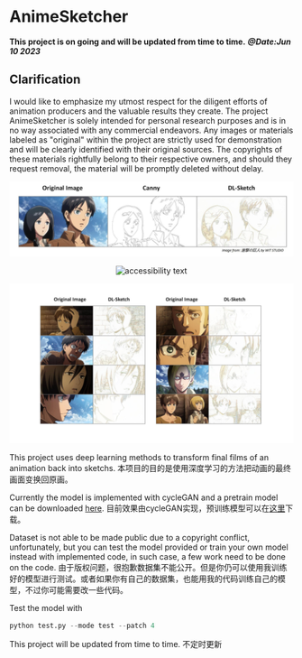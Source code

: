 # AnimeSketcher

**This project is on going and will be updated from time to time.**
***@Date:Jun 10 2023***

## Clarification
I would like to emphasize my utmost respect for the diligent efforts of animation producers and the valuable results they create. The project AnimeSketcher is solely intended for personal research purposes and is in no way associated with any commercial endeavors. Any images or materials labeled as "original" within the project are strictly used for demonstration and will be clearly identified with their original sources. The copyrights of these materials rightfully belong to their respective owners, and should they request removal, the material will be promptly deleted without delay.

<p align="center">
  <img src="https://github.com/ZhenglinPan/AnimeSketcher/blob/master/others/img01.jpg" width="" alt="accessibility text">
</p>

<p align="center">
  <img src="https://github.com/ZhenglinPan/AnimeSketcher/blob/master/others/img03.gif" width="" alt="accessibility text">
</p>

<p align="center">
  <img src="https://github.com/ZhenglinPan/AnimeSketcher/blob/master/others/img02.jpg" width="" alt="accessibility text">
</p>

This project uses deep learning methods to transform final films of an animation back into sketchs.
本项目的目的是使用深度学习的方法把动画的最终画面变换回原画。

Currently the model is implemented with cycleGAN and a pretrain model can be downloaded [here](https://drive.google.com/file/d/1NwKzV5UxqBrgXHCXa_r6WzJcV8XbRlNO/view?usp=sharing).
目前效果由cycleGAN实现，预训练模型可以在[这里](https://drive.google.com/file/d/1NwKzV5UxqBrgXHCXa_r6WzJcV8XbRlNO/view?usp=sharing)下载。

Dataset is not able to be made public due to a copyright conflict, unfortunately, but you can test the model provided or train your own model instead with implemented code, in such case, a few work need to be done on the code.
由于版权问题，很抱歉数据集不能公开。但是你仍可以使用我训练好的模型进行测试。或者如果你有自己的数据集，也能用我的代码训练自己的模型，不过你可能需要改一些代码。

Test the model with
```python
python test.py --mode test --patch 4
```

This project will be updated from time to time.
不定时更新

